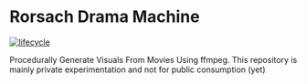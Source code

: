 # Rorsach Drama Machine

[![lifecycle](https://img.shields.io/badge/lifecycle-experimental-orange.svg)](https://www.tidyverse.org/lifecycle/#experimental)

Procedurally Generate Visuals From Movies Using ffmpeg.
This repository is mainly private experimentation and not for public consumption (yet)
